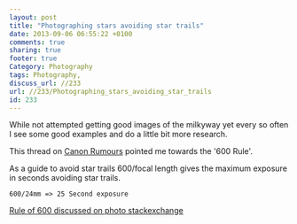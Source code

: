 ```yaml
---
layout: post
title: "Photographing stars avoiding star trails"
date: 2013-09-06 06:55:22 +0100 
comments: true
sharing: true
footer: true
Category: Photography
tags: Photography,
discuss_url: //233
url: //233/Photographing_stars_avoiding_star_trails
id: 233
---
```

While not attempted getting good images of the milkyway yet every so often I see some good examples and do a little bit more research.

This thread on [Canon Rumours](http://www.canonrumors.com/forum/index.php?topic=16310.msg300095#msg300095) pointed me towards the '600 Rule'.

As a guide to avoid star trails 600/focal length gives the maximum exposure in seconds avoiding star trails.

    600/24mm => 25 Second exposure

[Rule of 600 discussed on photo stackexchange](http://photo.stackexchange.com/q/30263/5572)
